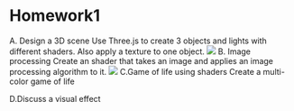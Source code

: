 # Homework1

A. Design a 3D scene 
Use Three.js to create 3 objects and lights with different shaders. Also apply a texture to one object.
![](https://raw.githubusercontent.com/sylviebunny/Homework1/master/1.jpg)
B. Image processing 
Create an shader that takes an image and applies an image processing algorithm to it. 
![](https://raw.githubusercontent.com/sylviebunny/Homework1/master/2.jpg)
C.Game of life using shaders 
Create a multi-color game of life 

D.Discuss a visual effect 
